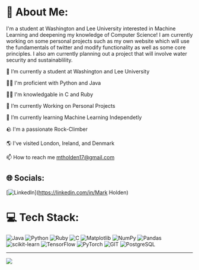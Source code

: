 # 💫 About Me:
I'm a student at Washington and Lee University interested in Machine Learning and deepening my knowledge of Computer Science! I am currently working on some personal projects such as my own website which will use the fundamentals of twitter and modify functionality as well as some core principles. I also am currently planning out a project that will involve water security and sustainablility.  


🔭 I’m currently a student at Washington and Lee University

👨‍💻 I'm proficient with Python and Java

👨‍💻 I'm knowledgable in C and Ruby

🌱 I’m currently Working on Personal Projects

🌱 I’m currently learning Machine Learning Independetly

🪨 I'm a passionate Rock-Climber

🌎 I've visited London, Ireland, and Denmark

📫 How to reach me mtholden17@gmail.com


## 🌐 Socials:
[![LinkedIn](https://img.shields.io/badge/LinkedIn-%230077B5.svg?logo=linkedin&logoColor=white)](https://linkedin.com/in/Mark Holden) 

# 💻 Tech Stack:
![Java](https://img.shields.io/badge/java-%23ED8B00.svg?style=for-the-badge&logo=openjdk&logoColor=white) 
![Python](https://img.shields.io/badge/python-3670A0?style=for-the-badge&logo=python&logoColor=ffdd54) 
![Ruby](https://img.shields.io/badge/Ruby-%23CC342D.svg?style=for-the-badge&logo=Ruby&logoColor=white)
![C](https://img.shields.io/badge/C-%2300599C.svg?style=for-the-badge&logo=C&logoColor=white)
![Matplotlib](https://img.shields.io/badge/Matplotlib-%23ffffff.svg?style=for-the-badge&logo=Matplotlib&logoColor=black) 
![NumPy](https://img.shields.io/badge/numpy-%23013243.svg?style=for-the-badge&logo=numpy&logoColor=white) ![Pandas](https://img.shields.io/badge/pandas-%23150458.svg?style=for-the-badge&logo=pandas&logoColor=white) ![scikit-learn](https://img.shields.io/badge/scikit--learn-%23F7931E.svg?style=for-the-badge&logo=scikit-learn&logoColor=white) ![TensorFlow](https://img.shields.io/badge/TensorFlow-%23FF6F00.svg?style=for-the-badge&logo=TensorFlow&logoColor=white) ![PyTorch](https://img.shields.io/badge/PyTorch-%23EE4C2C.svg?style=for-the-badge&logo=PyTorch&logoColor=white) ![GIT](https://img.shields.io/badge/Git-fc6d26?style=for-the-badge&logo=git&logoColor=white)
![PostgreSQL](https://img.shields.io/badge/PostgreSQL-%23336791.svg?style=for-the-badge&logo=PostgreSQL&logoColor=white)


---
[![](https://visitcount.itsvg.in/api?id=MarcoHolden&icon=0&color=0)](https://visitcount.itsvg.in)
